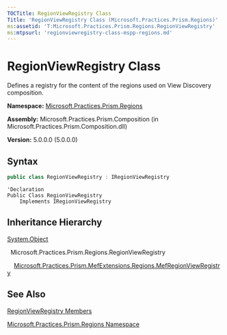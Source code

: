 ```yaml
---
TOCTitle: RegionViewRegistry Class
Title: 'RegionViewRegistry Class (Microsoft.Practices.Prism.Regions)'
ms:assetid: 'T:Microsoft.Practices.Prism.Regions.RegionViewRegistry'
ms:mtpsurl: 'regionviewregistry-class-mspp-regions.md'
---
```


# RegionViewRegistry Class

Defines a registry for the content of the regions used on View Discovery composition.

**Namespace:** [Microsoft.Practices.Prism.Regions](mspp-regions-namespace.md)

**Assembly:** Microsoft.Practices.Prism.Composition (in Microsoft.Practices.Prism.Composition.dll)

**Version:** 5.0.0.0 (5.0.0.0)
## Syntax

```C#
public class RegionViewRegistry : IRegionViewRegistry
```
```VB
'Declaration
Public Class RegionViewRegistry
	Implements IRegionViewRegistry
```

## Inheritance Hierarchy

<span id="familyToggle"></span>[System.Object](http://msdn.microsoft.com/en-us/library/e5kfa45b)

  Microsoft.Practices.Prism.Regions.RegionViewRegistry
  
    [Microsoft.Practices.Prism.MefExtensions.Regions.MefRegionViewRegistry](mefregionviewregistry-class-mspp-mefextensions-regions.md)

## See Also
[RegionViewRegistry Members](regionviewregistry-members-mspp-regions.md)

[Microsoft.Practices.Prism.Regions Namespace](mspp-regions-namespace.md)
